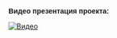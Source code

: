 <p align="center">
  <p style="font-family: 'Arial Black', Gadget, sans-serif; font-weight: bold;">Видео презентация проекта: </p>  
  <a href="https://youtu.be/3OnWUNHOXxg">
    <img src="https://i.imgur.com/2xC50QG.png" alt="Видео">
  </a>
</p>
